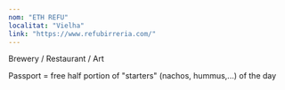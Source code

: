 ```yaml
---
nom: "ETH REFU"
localitat: "Vielha"
link: "https://www.refubirreria.com/"
---
```


Brewery / Restaurant / Art

Passport = free half portion of "starters" (nachos, hummus,...) of the day
